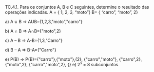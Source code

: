 TC.4.1. Para os conjuntos A, B e C seguintes, determine o resultado das operações indicadas.
A = { 1, 2, 3, “moto”}
B= { “carro”, “moto”, 2}


a) A ∪ B => AUB={1,2,3,"moto","carro"}

b) A ∩ B => A∩B={"moto",2}

c) A – B => A-B={1,3,"Carro"}

d) B – A => B-A={"Carro"}

e) P(B) => P(B)={"carro"},{"moto"},{2}, {"carro","moto"}, {"carro",2}, {"moto",2}, {"carro","moto",2}, {} 
e) 2³ = 8 subconjuntos
